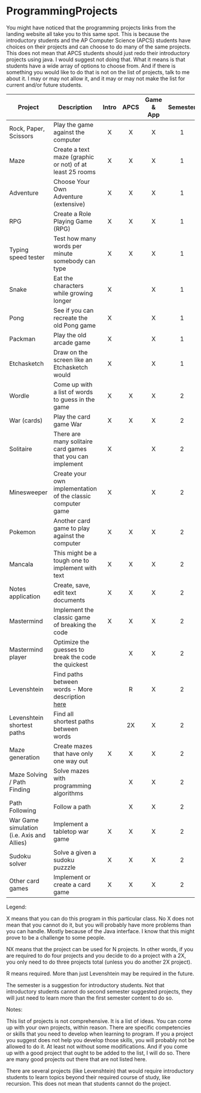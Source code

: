 # ProgrammingProjects

You might have noticed that the programming projects links from the landing website all take you to this same spot.  This is because the introductory students and the AP Computer Science (APCS) students have choices on their projects and can choose to do many of the same projects.  This does not mean that APCS students should just redo their introductory projects using java.  I would suggest not doing that.  What it means is that students have a wide array of options to choose from.  And if there is something you would like to do that is not on the list of projects, talk to me about it.  I may or may not allow it, and it may or may not make the list for current and/or future students.

| Project | Description | Intro | APCS | Game & App | Semester |
| ------- | ----------- | :---: | :---: |  :---:  |   :---:  |
| Rock, Paper, Scissors | Play the game against the computer | X | X | X | 1 |
| Maze | Create a text maze (graphic or not) of at least 25 rooms | X | X | X | 1 |
| Adventure | Choose Your Own Adventure (extensive) | X | X | X | 1 |
| RPG | Create a Role Playing Game (RPG) | X | X | X | 1 |
| Typing speed tester | Test how many words per minute somebody can type | X | X | X | 1 |
| Snake | Eat the characters while growing longer | X |  | X | 1 |
| Pong | See if you can recreate the old Pong game | X |  | X | 1 |
| Packman | Play the old arcade game | X |  | X | 1 |
| Etchasketch | Draw on the screen like an Etchasketch would | X |  | X | 1 |
| Wordle | Come up with a list of words to guess in the game | X | X | X | 2 |
| War (cards) | Play the card game War | X | X | X | 2 |
| Solitaire | There are many solitaire card games that you can implement | X |  | X | 2 |
| Minesweeper | Create your own implementation of the classic computer game | X |  | X | 2 |
| Pokemon | Another card game to play against the computer | X | X | X | 2 |
| Mancala | This might be a tough one to implement with text | X | X | X | 2 |
| Notes application | Create, save, edit text documents | X | X | X | 2 |
| Mastermind | Implement the classic game of breaking the code | X | X | X | 2 |
| Mastermind player | Optimize the guesses to break the code the quickest |  | X | X | 2 |
| Levenshtein | Find paths between words - More description [here](https://github.com/MichaelTMiyoshi/JavaWithMiyoshi/blob/master/Problems/GoalSheet14.md) |  | R | X | 2 |
| Levenshtein shortest paths | Find all shortest paths between words |  | 2X | X | 2 |
| Maze generation | Create mazes that have only one way out | X | X | X | 2 |
| Maze Solving / Path Finding | Solve mazes with programming algorithms |  | X | X | 2 |
| Path Following | Follow a path |  | X | X | 2 |
| War Game simulation (i.e. Axis and Allies) | Implement a tabletop war game | X | X | X | 2 |
| Sudoku solver | Solve a given a sudoku puzzzle | X | X | X | 2 |
| Other card games | Implement or create a card game | X | X | X | 2 |

Legend:

X means that you can do this program in this particular class.  No X does not mean that you cannot do it, but you will probably have more problems than you can handle.  Mostly because of the Java interface.  I know that this might prove to be a challenge to some people.

NX means that the project can be used for N projects.  In other words, if you are required to do four projects and you decide to do a project with a 2X, you only need to do three projects total (unless you do another 2X project).

R means required.  More than just Levenshtein may be required in the future.

The semester is a suggestion for introductory students.  Not that introductory students cannot do second semester suggested projects, they will just need to learn more than the first semester content to do so.

Notes:

This list of projects is not comprehensive.  It is a list of ideas.  You can come up with your own projects, within reason.  There are specific competencies or skills that you need to develop when learning to program.  If you a project you suggest does not help you develop those skills, you will probably not be allowed to do it.  At least not without some modifications.  And if you come up with a good project that ought to be added to the list, I will do so.  There are many good projects out there that are not listed here.

There are several projects (like Levenshtein) that would require introductory students to learn topics beyond their required course of study, like recursion.  This does not mean that students cannot do the project.

